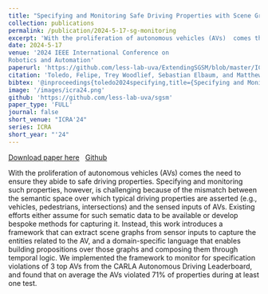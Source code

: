 ```yaml
---
title: "Specifying and Monitoring Safe Driving Properties with Scene Graphs"
collection: publications
permalink: /publication/2024-5-17-sg-monitoring
excerpt: 'With the proliferation of autonomous vehicles (AVs)  comes the need to ensure they abide to safe driving  properties. Specifying and monitoring such properties, however, is challenging because of the mismatch between the semantic space over which typical driving properties are asserted (e.g., vehicles,   pedestrians, intersections) and the sensed inputs of AVs. Existing efforts either assume for such sematic data  to be available or develop bespoke methods for capturing it. Instead, this work introduces a framework that can extract scene graphs  from sensor inputs to capture the entities related to the AV, and a domain-specific language  that enables   building propositions over those  graphs and composing them through temporal logic. We implemented the framework to monitor for specification violations of 3 top AVs from the CARLA Autonomous Driving Leaderboard, and found that on average the AVs violated 71% of properties during at least one test.'
date: 2024-5-17
venue: '2024 IEEE International Conference on
Robotics and Automation'
paperurl: 'https://github.com/less-lab-uva/ExtendingSGSM/blob/master/ICRA24_Specifying_and_Monitoring_with_Scene_Graphs.pdf'
citation: 'Toledo, Felipe, Trey Woodlief, Sebastian Elbaum, and Matthew B. Dwyer. &quot;Specifying and Monitoring Safe Driving Properties with Scene Graphs.&quot; In 2024 IEEE International Conference on Robotics and Automation (ICRA), pp. 15577-15584. IEEE, 2024.'
bibtex: '@inproceedings{toledo2024specifying,title={Specifying and Monitoring Safe Driving Properties with Scene Graphs},author={Toledo, Felipe and Woodlief, Trey and Elbaum, Sebastian and Dwyer, Matthew B},booktitle={2024 IEEE International Conference on Robotics and Automation (ICRA)},pages={15577--15584},year={2024},organization={IEEE}}'
image: '/images/icra24.png'
github: 'https://github.com/less-lab-uva/sgsm'
paper_type: 'FULL'
journal: false
short_venue: "ICRA'24"
series: ICRA
short_year: "'24"
---
```


<a href='https://github.com/less-lab-uva/ExtendingSGSM/blob/master/ICRA24_Specifying_and_Monitoring_with_Scene_Graphs.pdf'>Download paper here</a>&nbsp;&nbsp;
<a href="https://github.com/less-lab-uva/sgsm"><i class="fab fa-fw fa-github" aria-hidden="true"></i> Github</a>

With the proliferation of autonomous vehicles (AVs)  comes the need to ensure they abide to safe driving  properties. Specifying and monitoring such properties, however, is challenging because of the mismatch between the semantic space over which typical driving properties are asserted (e.g., vehicles,   pedestrians, intersections) and the sensed inputs of AVs. Existing efforts either assume for such sematic data  to be available or develop bespoke methods for capturing it. Instead, this work introduces a framework that can extract scene graphs  from sensor inputs to capture the entities related to the AV, and a domain-specific language  that enables   building propositions over those  graphs and composing them through temporal logic. We implemented the framework to monitor for specification violations of 3 top AVs from the CARLA Autonomous Driving Leaderboard, and found that on average the AVs violated 71% of properties during at least one test.

